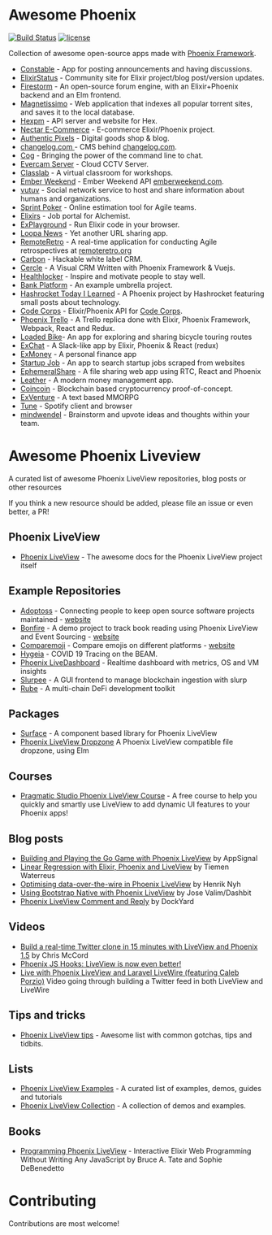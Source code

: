 # Awesome Phoenix
[![Build Status](https://travis-ci.org/droptheplot/awesome-phoenix.svg?branch=master)](https://travis-ci.org/droptheplot/awesome-phoenix)
[![license](https://img.shields.io/github/license/mashape/apistatus.svg)]()

Collection of awesome open-source apps made with [Phoenix Framework](http://phoenixframework.org).

* [Constable](https://github.com/thoughtbot/constable) - App for posting announcements and having discussions.
* [ElixirStatus](https://github.com/rrrene/elixirstatus-web) - Community site for Elixir project/blog post/version updates.
* [Firestorm](https://github.com/dailydrip/firestorm) - An open-source forum engine, with an Elixir+Phoenix backend and an Elm frontend.
* [Magnetissimo](https://github.com/sergiotapia/magnetissimo) - Web application that indexes all popular torrent sites, and saves it to the local database.
* [Hexpm](https://github.com/hexpm/hexpm) - API server and website for Hex.
* [Nectar E-Commerce](https://github.com/vinsol/nectarcommerce) - E-commerce Elixir/Phoenix project.
* [Authentic Pixels](https://github.com/authentic-pixels/ex-shop) - Digital goods shop & blog.
* [changelog.com ](https://github.com/thechangelog/changelog.com) - CMS behind [changelog.com](https://changelog.com/).
* [Cog](https://github.com/operable/cog) - Bringing the power of the command line to chat.
* [Evercam Server](https://github.com/evercam/evercam-server) - Cloud CCTV Server.
* [Classlab](https://github.com/workshops-de/classlab) - A virtual classroom for workshops.
* [Ember Weekend](https://github.com/ember-weekend/ember-weekend-api) - Ember Weekend API [emberweekend.com](https://emberweekend.com).
* [vutuv](https://github.com/vutuv/vutuv) - Social network service to host and share information about humans and organizations.
* [Sprint Poker](https://github.com/elpassion/sprint-poker) - Online estimation tool for Agile teams.
* [Elixirs](https://github.com/rizafahmi/elixirjobs) - Job portal for Alchemist.
* [ExPlayground](https://github.com/stevedomin/ex_playground) - Run Elixir code in your browser.
* [Loopa News](https://github.com/Angarsk8/Loopa-News) - Yet another URL sharing app.
* [RemoteRetro](https://github.com/stride-nyc/remote_retro) - A real-time application for conducting Agile retrospectives at [remoteretro.org](https://remoteretro.org)
* [Carbon](https://github.com/code3-coop/carbon) - Hackable white label CRM.
* [Cercle](https://github.com/cerclecrm/cercle) - A Visual CRM Written with Phoenix Framework & Vuejs.
* [Healthlocker](https://github.com/healthlocker/healthlocker) - Inspire and motivate people to stay well.
* [Bank Platform](https://github.com/wojtekmach/acme_bank) - An example umbrella project.
* [Hashrocket Today I Learned](https://github.com/hashrocket/tilex) - A Phoenix project by Hashrocket featuring small posts about technology.
* [Code Corps](https://github.com/code-corps/code-corps-api) - Elixir/Phoenix API for [Code Corps](https://www.codecorps.org).
* [Phoenix Trello](https://github.com/bigardone/phoenix-trello) - A Trello replica done with Elixir, Phoenix Framework, Webpack, React and Redux.
* [Loaded Bike](https://github.com/GBH/loaded.bike)- An app for exploring and sharing bicycle touring routes
* [ExChat](https://github.com/tony612/exchat) - A Slack-like app by Elixir, Phoenix & React (redux)
* [ExMoney](https://github.com/gaynetdinov/ex_money) - A personal finance app
* [Startup Job](https://github.com/tsurupin/job_search) - An app to search startup jobs scraped from websites
* [EphemeralShare](https://github.com/zabirauf/ephemeral_share) - A file sharing web app using RTC, React and Phoenix
* [Leather](https://github.com/nicksergeant/leather) - A modern money management app.
* [Coincoin](https://github.com/robinmonjo/coincoin) - Blockchain based cryptocurrency proof-of-concept.
* [ExVenture](https://github.com/oestrich/ex_venture) - A text based MMORPG
* [Tune](https://github.com/fully-forged/tune) - Spotify client and browser
* [mindwendel](https://github.com/mindwendel/mindwendel) - Brainstorm and upvote ideas and thoughts within your team.



# Awesome Phoenix Liveview

A curated list of awesome Phoenix LiveView repositories, blog posts or other resources

If you think a new resource should be added, please file an issue or even better, a PR!

## Phoenix LiveView

- [Phoenix LiveView](https://hexdocs.pm/phoenix_live_view/Phoenix.LiveView.html) - The awesome docs for the Phoenix LiveView project itself

## Example Repositories

- [Adoptoss](https://github.com/adoptoposs/adoptoposs) - Connecting people to keep
  open source software projects maintained - [website](https://adoptoposs.org/)
- [Bonfire](https://github.com/qhwa/bonfire) - A demo project to track book reading using Phoenix LiveView and Event Sourcing - [website](https://bonfire.ooo/)
- [Comparemoji](https://github.com/maxvw/comparemoji.com) - Compare emojis on different platforms - [website](https://comparemoji.com)
- [Hygeia](https://github.com/jshmrtn/hygeia) - COVID 19 Tracing on the BEAM.
- [Phoenix LiveDashboard](https://github.com/phoenixframework/phoenix_live_dashboard/) - Realtime dashboard with metrics, OS and VM insights
- [Slurpee](https://github.com/fremantle-industries/slurpee) - A GUI frontend to manage blockchain ingestion with slurp
- [Rube](https://github.com/fremantle-industries/rube) - A multi-chain DeFi development toolkit

## Packages

- [Surface](https://hex.pm/packages/surface) - A component based library for Phoenix LiveView
- [Phoenix LiveView Dropzone](https://hex.pm/packages/phoenix_live_view_dropzone) A Phoenix LiveView compatible file dropzone, using Elm

## Courses

- [Pragmatic Studio Phoenix LiveView Course](https://pragmaticstudio.com/phoenix-liveview) - A free course to help you quickly and smartly use LiveView to add dynamic UI features to your Phoenix apps!

## Blog posts

- [Building and Playing the Go Game with Phoenix LiveView](https://blog.appsignal.com/2019/06/18/elixir-alchemy-building-go-with-phoenix-live-view.html) by AppSignal
- [Linear Regression with Elixir, Phoenix and LiveView](https://tiemenwaterreus.com/posts/linear-regression-elixir-phoenix-liveview-i/) by Tiemen Waterreus
- [Optimising data-over-the-wire in Phoenix LiveView](https://thepugautomatic.com/2020/07/optimising-data-over-the-wire-in-phoenix-liveview/) by Henrik Nyh
- [Using Bootstrap Native with Phoenix LiveView](https://dashbit.co/blog/using-bootstrap-native-with-live-view) by Jose Valim/Dashbit
- [Phoenix LiveView Comment and Reply](https://dockyard.com/blog/2019/11/25/phoenix-liveview-comment-and-reply) by DockYard


## Videos

- [Build a real-time Twitter clone in 15 minutes with LiveView and Phoenix 1.5](https://www.youtube.com/watch?v=MZvmYaFkNJI) by Chris McCord
- [Phoenix JS Hooks: LiveView is now even better!](https://www.youtube.com/watch?v=shoLKuEUQIU)
- [Live with Phoenix LiveView and Laravel LiveWire (featuring Caleb Porzio)](https://www.youtube.com/watch?v=0iNCrQASviQ) Video going through building a Twitter feed in both LiveView and LiveWire

## Tips and tricks

- [Phoenix LiveView tips](https://github.com/nshoes/phoenix-live-view-tips) - Awesome list with common gotchas, tips and tidbits.

## Lists

- [Phoenix LiveView Examples](https://tefter.io/zorbash/lists/phoenix-liveview-examples) - A curated list of examples, demos, guides and tutorials
- [Phoenix LiveView Collection](https://phx-live-view-collection.gigalixirapp.com/) - A collection of demos and examples.

## Books

- [Programming Phoenix LiveView](https://pragprog.com/titles/liveview/programming-phoenix-liveview/) - Interactive Elixir Web Programming Without Writing Any JavaScript by Bruce A. Tate and Sophie DeBenedetto

# Contributing

Contributions are most welcome!
